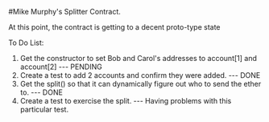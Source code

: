 #Mike Murphy's Splitter Contract.

At this point, the contract is getting to a decent proto-type state

To Do List:
1) Get the constructor to set Bob and Carol's addresses to account[1] and account[2] 
   --- PENDING
2) Create a test to add 2 accounts and confirm they were added.
   --- DONE
3) Get the split() so that it can dynamically figure out who to send the ether to.
   --- DONE
4) Create a test to exercise the split. 
   --- Having problems with this particular test.  



